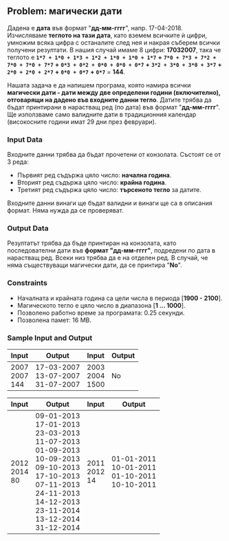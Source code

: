 ## Problem: магически дати

Дадена е **дата** във формат "**дд-мм-гггг**", напр. 17-04-2018. Изчисляваме **теглото на тази дата**, като вземем всичките ѝ цифри, умножим всяка цифра с останалите след нея и накрая съберем всички получени резултати. В нашия случай имаме 8 цифри: **17032007**, така че теглото е  **`1*7 + 1*0 + 1*3 + 1*2 + 1*0 + 1*0 + 1*7`** **+** **`7*0 + 7*3 + 7*2 + 7*0 + 7*0 + 7*7`** **+** **`0*3 + 0*2 + 0*0 + 0*0 + 0*7`** **+** **`3*2 + 3*0 + 3*0 + 3*7`** **+** **`2*0 + 2*0 + 2*7`** **+** **`0*0 + 0*7`** **+** **`0*7`** = **144**.

Нашата задача е да напишем програма, която намира всички **магически дати - дати между две определени години (включително), отговарящи на дадено във входните данни тегло**. Датите трябва да бъдат принтирани в нарастващ ред (по дата) във формат "**дд-мм-гггг**". Ще използваме само валидните дати в традиционния календар (високосните години имат 29 дни през февруари).

### Input Data

Входните данни трябва да бъдат прочетени от конзолата. Състоят се от 3 реда:

*	Първият ред съдържа цяло число: **начална година**.
*	Вторият ред съдържа цяло число: **крайна година**.
*	Третият ред съдържа цяло число: **търсеното тегло** за датите.

Входните данни винаги ще бъдат валидни и винаги ще са в описания формат. Няма нужда да се проверяват.

### Output Data

Резултатът трябва да бъде принтиран на конзолата, като последователни дати във **формат "дд-мм-гггг"**, подредени по дата в нарастващ ред. Всеки низ трябва да е на отделен ред. В случай, че няма съществуващи магически дати, да се принтира "**No**".

### Constraints

* Началната и крайната година са цели числа в периода [**1900 - 2100**].
* Магическото тегло е цяло число в диапазона [**1 … 1000**].
* Позволено работно време за програмата: 0.25 секунди.
* Позволена памет: 16 MB.

### Sample Input and Output

| Input | Output      | Input | Output      |
|------|------------|------|------------|
|2007<br>2007<br>144|17-03-2007<br>13-07-2007<br>31-07-2007|2003<br>2004<br>1500<br>|No|

| Input | Output      | Input | Output      |
|------|------------|------|------------|
|2012<br>2014<br>80|09-01-2013<br>17-01-2013<br>23-03-2013<br>11-07-2013<br>01-09-2013<br>10-09-2013<br>09-10-2013<br>17-10-2013<br>07-11-2013<br>24-11-2013<br>14-12-2013<br>23-11-2014<br>13-12-2014<br>31-12-2014|2011<br>2012<br>14<br>|01-01-2011<br>10-01-2011<br>01-10-2011<br>10-10-2011|